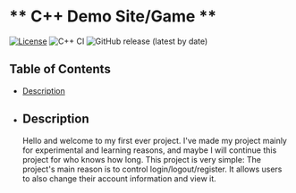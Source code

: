 # ** C++ Demo Site/Game **

[![License](https://img.shields.io/badge/License-MIT-blue.svg)](https://opensource.org/licenses/MIT)
![C++ CI](https://img.shields.io/badge/C++-CI-blue?logo=cplusplus&logoColor=white)
![GitHub release (latest by date)](https://img.shields.io/github/v/release/vivaidris/demo_cpp_site?label=latest%20release)


## **Table of Contents**

- [Description](#description)

- ## **Description**
  Hello and welcome to my first ever project. I've made my project mainly for experimental and learning reasons, and maybe I will continue this project for who knows how long. This project is very simple: The project's main reason is to control login/logout/register. It allows users to also change their account information and view it.
